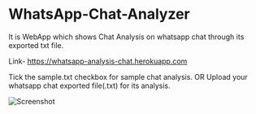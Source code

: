 # WhatsApp-Chat-Analyzer
It is WebApp which shows Chat Analysis on whatsapp chat through its exported txt file.

Link- https://whatsapp-analysis-chat.herokuapp.com

Tick the sample.txt checkbox for sample chat analysis.
OR
Upload your whatsapp chat exported file(.txt) for its analysis.

![Screenshot](https://github.com/tptarun/WhatsApp-chat-analystic/blob/master/screencapture-whatsapp-analysis-chat-herokuapp-2021-09-26-18_44_50.png)
